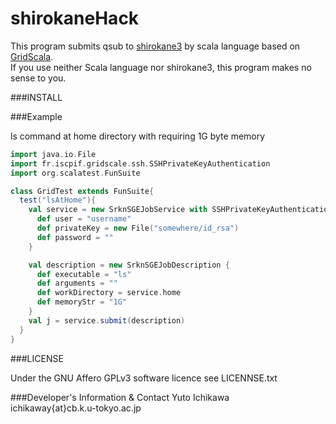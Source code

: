 # shirokaneHack

This program submits qsub to [shirokane3](https://supcom.hgc.jp/japanese/sys_const/system-main_s3.html) by scala language based on [GridScala](https://github.com/openmole/gridscale).  
If you use neither Scala language nor shirokane3, this program makes no sense to you.

###INSTALL

###Example

ls command at home directory with requiring 1G byte memory

```scala
import java.io.File
import fr.iscpif.gridscale.ssh.SSHPrivateKeyAuthentication
import org.scalatest.FunSuite

class GridTest extends FunSuite{
  test("lsAtHome"){
    val service = new SrknSGEJobService with SSHPrivateKeyAuthentication {
      def user = "username"
      def privateKey = new File("somewhere/id_rsa")
      def password = ""
    }

    val description = new SrknSGEJobDescription {
      def executable = "ls"
      def arguments = ""
      def workDirectory = service.home
      def memoryStr = "1G"
    }
    val j = service.submit(description)
  }
}

```


###LICENSE

Under the GNU Affero GPLv3 software licence see LICENNSE.txt

###Developer's Information & Contact
Yuto Ichikawa  
ichikaway{at}cb.k.u-tokyo.ac.jp